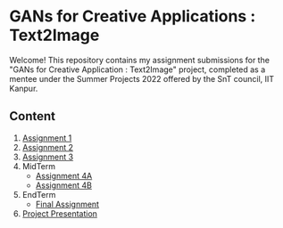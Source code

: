 # GANs for Creative Applications : Text2Image

Welcome! This repository contains my assignment submissions for the "GANs for Creative Application : Text2Image" project, completed as a mentee under the Summer Projects 2022 offered by the SnT council, IIT Kanpur.

## Content

1.  [Assignment 1](Assignment-1.ipynb)
2.  [Assignment 2](Assignment-2.ipynb)
3.  [Assignment 3](Assignment-3.ipynb)
4.  MidTerm
     -  [Assignment 4A](Assignment-4A.ipynb)
     -  [Assignment 4B](Assignment-4B.ipynb)
6.  EndTerm
     - [Final Assignment](Finl_Assignment.ipynb)
7.  [Project Presentation](GANs_PPT.pdf)
